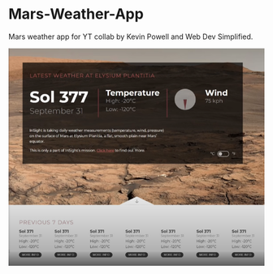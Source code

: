 # Mars-Weather-App
 Mars weather app for YT collab by Kevin Powell and Web Dev Simplified.

<p align="center">
  <img src="assets/App.png" />
</p>
